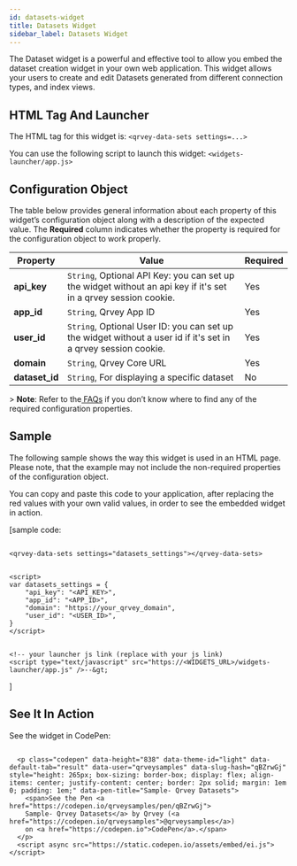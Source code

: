 ```yaml
---
id: datasets-widget
title: Datasets Widget
sidebar_label: Datasets Widget
---
```

<div style={{textAlign: "justify"}}>

The Dataset widget is a powerful and effective tool to allow you embed the dataset creation widget in your own web application. This widget allows your users to create and edit Datasets generated from different connection types, and index views.

## HTML Tag And Launcher

The HTML tag for this widget is: 
`<qrvey-data-sets settings=...>`

You can use the following script to launch this widget:
`<widgets-launcher/app.js>`

## Configuration Object

The table below provides general information about each property of this widget’s configuration object along with a description of the expected value. The **Required** column indicates whether the property is required for the configuration object to work properly. 

| **Property**   | **Value**                                                                                                              | **Required** |
| -------------- | ---------------------------------------------------------------------------------------------------------------------- | ------------ |
| **api_key**    | `String`, Optional API Key: you can set up the widget without an api key if it's set in a qrvey session cookie. | Yes          |
| **app_id**     | `String`, Qrvey App ID                                                                                          | Yes          |
| **user_id**    | `String`, Optional User ID:  you can set up the widget without a user id if it's set in a qrvey session cookie. | Yes          |
| **domain**     | `String`, Qrvey Core URL                                                                                        | Yes          |
| **dataset_id** | `String`, For displaying a specific dataset                                                                     | No           |

&gt; **Note**: Refer to the<a href="/docs/faqs/faqs-intro/"> FAQs</a> if you don’t know where to find any of the required configuration properties. 

## Sample

The following sample shows the way this widget is used in an HTML page. Please note, that the example may not include the non-required properties of the configuration object. 

You can copy and paste this code to your application, after replacing the red values with your own valid values, in order to see the embedded widget in action.

\[sample code:

```

<qrvey-data-sets settings="datasets_settings"></qrvey-data-sets>

```

```

<script>
var datasets_settings = {
    "api_key": "<API_KEY>",
    "app_id": "<APP_ID>",
    "domain": "https://your_qrvey_domain",
    "user_id": "<USER_ID>",
}
</script>

```

```

<!-- your launcher js link (replace with your js link) 
<script type="text/javascript" src="https://<WIDGETS_URL>/widgets-launcher/app.js" />--&gt;

```

]

## See It In Action

See the widget in CodePen:

```

  <p class="codepen" data-height="838" data-theme-id="light" data-default-tab="result" data-user="qrveysamples" data-slug-hash="qBZrwGj"  style="height: 265px; box-sizing: border-box; display: flex; align-items: center; justify-content: center; border: 2px solid; margin: 1em 0; padding: 1em;" data-pen-title="Sample- Qrvey Datasets">
    <span>See the Pen <a href="https://codepen.io/qrveysamples/pen/qBZrwGj">
    Sample- Qrvey Datasets</a> by Qrvey (<a href="https://codepen.io/qrveysamples">@qrveysamples</a>)
    on <a href="https://codepen.io">CodePen</a>.</span>
  </p>
  <script async src="https://static.codepen.io/assets/embed/ei.js"></script>

```
</div>